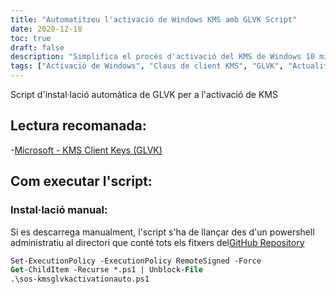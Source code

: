 ```yaml
---
title: "Automatitzeu l'activació de Windows KMS amb GLVK Script"
date: 2020-12-18
toc: true
draft: false
description: "Simplifica el procés d'activació del KMS de Windows 10 mitjançant l'script d'instal·lació automàtica GLVK de SimeonOnSecurity i obteniu més informació sobre les claus de client KMS i GLVK a partir de la lectura recomanada de Microsoft."
tags: ["Activació de Windows", "Claus de client KMS", "GLVK", "Actualitzacions de Windows", "Compliment", "Script Powershell", "Servei de gestió de claus", "Llicències per volum", "Activació empresarial", "Servidor de gestió de claus", "Automatització", "Productes de Microsoft", "Sistema operatiu", "Programari", "Entorns empresarials", "Powershell administratiu", "Repositori GitHub", "Guió", "Seguretat cibernètica", "SimeonOnSecurity"]
---
```


Script d'instal·lació automàtica de GLVK per a l'activació de KMS

## Lectura recomanada:
-[Microsoft - KMS Client Keys (GLVK)](https://docs.microsoft.com/en-us/windows-server/get-started/kmsclientkeys)

## Com executar l'script:
### Instal·lació manual:
Si es descarrega manualment, l'script s'ha de llançar des d'un powershell administratiu al directori que conté tots els fitxers del[GitHub Repository](https://github.com/simeononsecurity/KMS-Auto-PS/archive/main.zip)
```ps
Set-ExecutionPolicy -ExecutionPolicy RemoteSigned -Force
Get-ChildItem -Recurse *.ps1 | Unblock-File
.\sos-kmsglvkactivationauto.ps1
```
